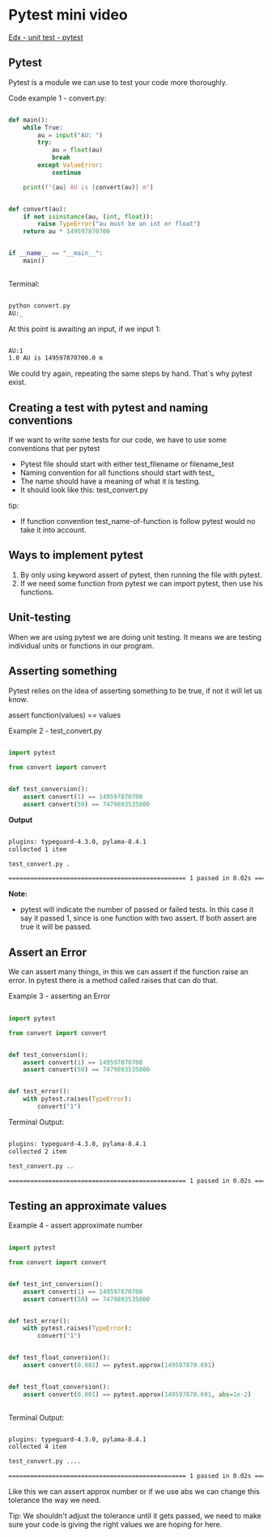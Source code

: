 # Pytest mini video

[Edx  - unit test - pytest](https://learning.edx.org/course/course-v1:HarvardX+CS50P+Python/block-v1:HarvardX+CS50P+Python+type@sequential+block@b9adc42a712943e798c96981fa2842f5/block-v1:HarvardX+CS50P+Python+type@vertical+block@a6aaece25da443aa96fb346a79b7d98e)

## Pytest

Pytest is a module we can use to test your code more thoroughly.

Code example 1 - convert.py:

```python

def main():
    while True:
        au = input("AU: ")
        try:
            au = float(au)
            break
        except ValueError:
            continue

    print(f"{au} AU is {convert(au)} m")


def convert(au):
    if not isinstance(au, (int, float)):
        raise TypeError("au must be an int or float")
    return au * 149597870700


if __name__ == "__main__":
    main()
    
```

Terminal:

```bash

python convert.py
AU:_

```

At this point is awaiting an input, if we input 1:

 ```bash
 
AU:1
1.0 AU is 149597870700.0 m

```

We could try again, repeating the same steps by hand. That´s why pytest exist.

## Creating a test with pytest and naming conventions 

If we want to write some tests for our code, we have to use some
conventions that per pytest

+ Pytest file should start with either test_filename or filename_test
+ Naming convention for all functions should start with test_
+ The name should have a meaning of what it is testing.
+ It should look like this: test_convert.py

tip:
+ If function convention test_name-of-function is follow pytest would no
take it into account.

## Ways to implement pytest

1. By only using keyword assert of pytest, then running the file with
pytest.
2. If we need some function from pytest we can import pytest, then use
his functions.

## Unit-testing

When we are using pytest we are doing unit testing. It means we are
testing individual units or functions in our program.

## Asserting something

Pytest relies on the idea of asserting something to be true, if not it will let us know.

assert  function(values) == values

Example 2 - test_convert.py

```python
 
import pytest

from convert import convert


def test_conversion():
    assert convert(1) == 149597870700
    assert convert(50) == 7479893535000

```

**Output**

```bash

plugins: typeguard-4.3.0, pylama-8.4.1
collected 1 item                                                                                                     

test_convert.py .                                                                                              [100%]

================================================= 1 passed in 0.02s ==================================================

```

**Note:**
+ pytest will indicate the number of passed or failed tests. In this
case it say it passed 1, since is one function with two assert. If both
assert are true it will be passed.

## Assert an Error

We can assert many things, in this we can assert if the function raise an error.
In pytest there is a method called raises that can do that.

Example 3 - asserting an Error

```python
 
import pytest

from convert import convert


def test_conversion():
    assert convert(1) == 149597870700
    assert convert(50) == 7479893535000


def test_error():
    with pytest.raises(TypeError):
        convert("1")

```

Terminal Output:

```bash

plugins: typeguard-4.3.0, pylama-8.4.1
collected 2 item                                                                                                     

test_convert.py ..                                                                                              [100%]

================================================= 1 passed in 0.02s ==================================================

```

## Testing an approximate values



Example 4 - assert approximate number

```python
 
import pytest

from convert import convert


def test_int_conversion():
    assert convert(1) == 149597870700
    assert convert(50) == 7479893535000


def test_error():
    with pytest.raises(TypeError):
        convert("1")


def test_float_conversion():
    assert convert(0.001) == pytest.approx(149597870.691)


def test_float_conversion():
    assert convert(0.001) == pytest.approx(149597870.691, abs=1e-2)
    
```

Terminal Output:

```bash

plugins: typeguard-4.3.0, pylama-8.4.1
collected 4 item                                                                                                     

test_convert.py ....                                                                                             [100%]

================================================= 1 passed in 0.02s ==================================================

```

Like this we can assert approx number or if we use abs we can change
this tolerance the way we need.

Tip:
We shouldn't adjust the tolerance until it gets passed, we need to make
sure your code is giving the right values we are hoping for here.
